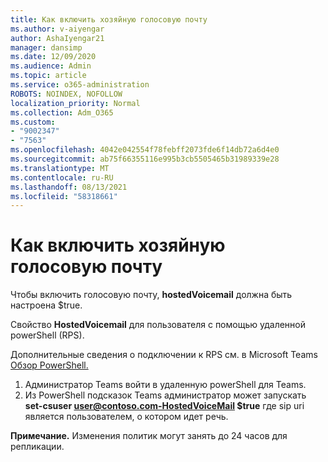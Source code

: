 ```yaml
---
title: Как включить хозяйную голосовую почту
ms.author: v-aiyengar
author: AshaIyengar21
manager: dansimp
ms.date: 12/09/2020
ms.audience: Admin
ms.topic: article
ms.service: o365-administration
ROBOTS: NOINDEX, NOFOLLOW
localization_priority: Normal
ms.collection: Adm_O365
ms.custom:
- "9002347"
- "7563"
ms.openlocfilehash: 4042e042554f78febff2073fde6f14db72a6d4e0
ms.sourcegitcommit: ab75f66355116e995b3cb5505465b31989339e28
ms.translationtype: MT
ms.contentlocale: ru-RU
ms.lasthandoff: 08/13/2021
ms.locfileid: "58318661"
---
```

# <a name="how-to-enable-hosted-voicemail"></a>Как включить хозяйную голосовую почту

Чтобы включить голосовую почту, **hostedVoicemail** должна быть настроена $true.

Свойство **HostedVoicemail** для пользователя с помощью удаленной powerShell (RPS).

Дополнительные сведения о подключении к RPS см. в Microsoft Teams [Обзор PowerShell.](https://docs.microsoft.com/microsoftteams/teams-powershell-overview)

1. Администратор Teams войти в удаленную powerShell для Teams.
1. Из PowerShell подсказок Teams администратор может запускать **set-csuser user@contoso.com-HostedVoiceMail $true** где sip uri является пользователем, о котором идет речь.

**Примечание.** Изменения политик могут занять до 24 часов для репликации.